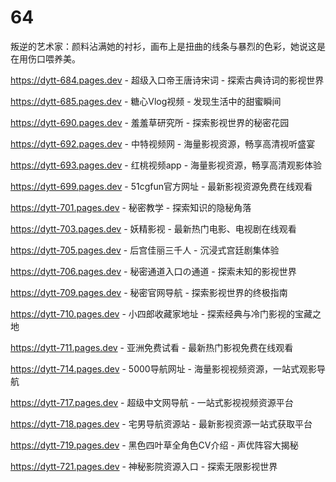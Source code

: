 # 64
叛逆的艺术家：颜料沾满她的衬衫，画布上是扭曲的线条与暴烈的色彩，她说这是在用伤口喂养美。

https://dytt-684.pages.dev - 超级入口帝王唐诗宋词 - 探索古典诗词的影视世界

https://dytt-685.pages.dev - 糖心Vlog视频 - 发现生活中的甜蜜瞬间

https://dytt-690.pages.dev - 羞羞草研究所 - 探索影视世界的秘密花园

https://dytt-692.pages.dev - 中特视频网 - 海量影视资源，畅享高清视听盛宴

https://dytt-693.pages.dev - 红桃视频app - 海量影视资源，畅享高清观影体验

https://dytt-699.pages.dev - 51cgfun官方网址 - 最新影视资源免费在线观看

https://dytt-701.pages.dev - 秘密教学 - 探索知识的隐秘角落

https://dytt-703.pages.dev - 妖精影视 - 最新热门电影、电视剧在线观看

https://dytt-705.pages.dev - 后宫佳丽三千人 - 沉浸式宫廷剧集体验

https://dytt-706.pages.dev - 秘密通道入口の通道 - 探索未知的影视世界

https://dytt-709.pages.dev - 秘密官网导航 - 探索影视世界的终极指南

https://dytt-710.pages.dev - 小四郎收藏家地址 - 探索经典与冷门影视的宝藏之地

https://dytt-711.pages.dev - 亚洲免费试看 - 最新热门影视免费在线观看

https://dytt-714.pages.dev - 5000导航网址 - 海量影视视频资源，一站式观影导航

https://dytt-717.pages.dev - 超级中文网导航 - 一站式影视视频资源平台

https://dytt-718.pages.dev - 宅男导航资源站 - 最新影视资源一站式获取平台

https://dytt-719.pages.dev - 黑色四叶草全角色CV介绍 - 声优阵容大揭秘

https://dytt-721.pages.dev - 神秘影院资源入口 - 探索无限影视世界
